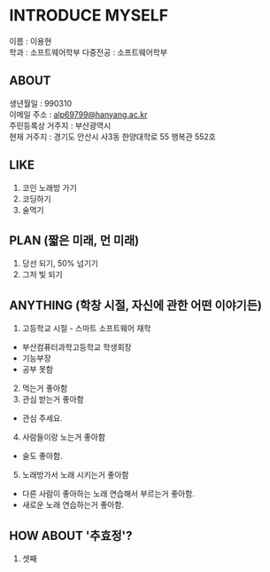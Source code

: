 INTRODUCE MYSELF
=====
이름 : 이용현  
학과 : 소프트웨어학부
다중전공 : 소프트웨어학부

ABOUT
------
생년월일 : 990310   
이메일 주소 : alp69799@hanyang.ac.kr  
주민등록상 거주지 : 부산광역시  
현재 거주지 : 경기도 안산시 사3동 한양대학로 55 행복관 552호  

LIKE
------
1. 코인 노래방 가기
2. 코딩하기
3. 술먹기

PLAN (짧은 미래, 먼 미래)
------
1. 당선 되기, 50% 넘기기
2. 그저 빛 되기

ANYTHING (학창 시절, 자신에 관한 어떤 이야기든)
------
1. 고등학교 시절 - 스마트 소프트웨어 재학
  * 부산컴퓨터과학고등학교 학생회장
  * 기능부장
  * 공부 못함
2. 먹는거 좋아함
3. 관심 받는거 좋아함
  * 관심 주세요.
4. 사람들이랑 노는거 좋아함
  * 술도 좋아함.
5. 노래방가서 노래 시키는거 좋아함
  * 다른 사람이 좋아하는 노래 연습해서 부르는거 좋아함.
  * 새로운 노래 연습하는거 좋아함.

HOW ABOUT '추효정'?
-------
1. 셋째
